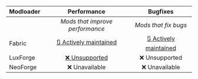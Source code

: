 | Modloader | Performance | Bugfixes |
| --- | :---: | :---: | 
| | *Mods that improve performance* | *Mods that fix bugs* | 
| Fabric | [🔃 Actively maintained](fabric/optimizations.md) | [🔃 Actively maintained](fabric/fixes.md) |
| LuxForge | [❌ Unsupported](forge/optimizations.md)| ❌ Unsupported |
| NeoForge | ❌ Unavailable | ❌ Unavailable |

